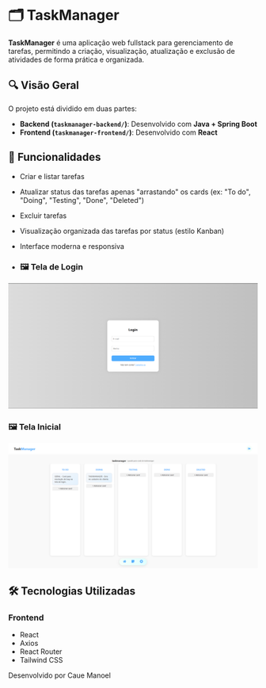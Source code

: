 # 🗂️ TaskManager

**TaskManager** é uma aplicação web fullstack para gerenciamento de tarefas, permitindo a criação, visualização, atualização e exclusão de atividades de forma prática e organizada.

## 🔍 Visão Geral

O projeto está dividido em duas partes:

- **Backend (`taskmanager-backend/`)**: Desenvolvido com **Java + Spring Boot**
- **Frontend (`taskmanager-frontend/`)**: Desenvolvido com **React**

## 🚀 Funcionalidades

- Criar e listar tarefas
- Atualizar status das tarefas apenas "arrastando" os cards (ex: "To do", "Doing", "Testing", "Done", "Deleted")
- Excluir tarefas
- Visualização organizada das tarefas por status (estilo Kanban)
- Interface moderna e responsiva

- ### 🖼️ Tela de Login
![Tela de Login](assets/login.png)

### 🖼️ Tela Inicial
![Tela Inicial](assets/home.png)

## 🛠️ Tecnologias Utilizadas

### Frontend
- React
- Axios
- React Router
- Tailwind CSS

Desenvolvido por Caue Manoel
